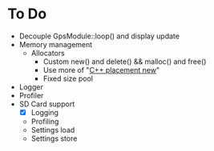 # To Do

- Decouple GpsModule::loop() and display update
- Memory management
  - Allocators
    - Custom new() and delete() && malloc() and free()
    - Use more of "[C++ placement new](http://en.wikipedia.org/wiki/Placement_syntax)"
    - Fixed size pool
- Logger
- Profiler
- SD Card support
  - [x] Logging
  - Profiling
  - Settings load
  - Settings store
